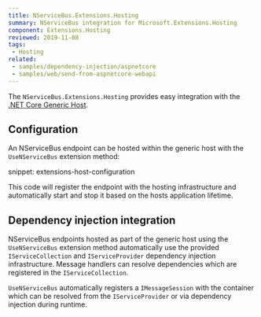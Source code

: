 ```yaml
---
title: NServiceBus.Extensions.Hosting
summary: NServiceBus integration for Microsoft.Extensions.Hosting
component: Extensions.Hosting
reviewed: 2019-11-08
tags:
 - Hosting
related:
 - samples/dependency-injection/aspnetcore
 - samples/web/send-from-aspnetcore-webapi
---
```


The `NServiceBus.Extensions.Hosting` provides easy integration with the [.NET Core Generic Host](https://docs.microsoft.com/en-us/aspnet/core/fundamentals/host/generic-host).

## Configuration 

An NServiceBus endpoint can be hosted within the generic host with the `UseNServiceBus` extension method:

snippet: extensions-host-configuration

This code will register the endpoint with the hosting infrastructure and automatically start and stop it based on the hosts application lifetime.


## Dependency injection integration

NServiceBus endpoints hosted as part of the generic host using the `UseNServiceBus` extension method automatically use the provided `IServiceCollection` and `IServiceProvider` dependency injection infrastructure. Message handlers can resolve dependencies which are registered in the `IServiceCollection`.

`UseNServiceBus` automatically registers a `IMessageSession` with the container which can be resolved from the `IServiceProvider` or via dependency injection during runtime.
